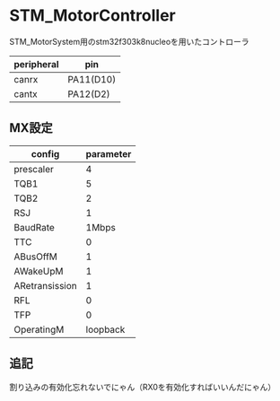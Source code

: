 # STM_MotorController
STM_MotorSystem用のstm32f303k8nucleoを用いたコントローラ

|peripheral|pin|
|---|---|
|canrx|PA11(D10)|
|cantx|PA12(D2)|

## MX設定
|config|parameter|
|---|---|
|prescaler|4|
|TQB1|5|
|TQB2|2|
|RSJ|1|
|BaudRate|1Mbps|
|TTC|0|
|ABusOffM|1|
|AWakeUpM|1|
|ARetransission|1|
|RFL|0|
|TFP|0|
|OperatingM|loopback|

## 追記
割り込みの有効化忘れないでにゃん（RX0を有効化すればいいんだにゃん）


